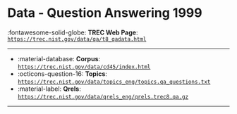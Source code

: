 # Data - Question Answering 1999 

:fontawesome-solid-globe: **TREC Web Page**: [`https://trec.nist.gov/data/qa/t8_qadata.html`](https://trec.nist.gov/data/qa/t8_qadata.html)

---

- :material-database: **Corpus**: [`https://trec.nist.gov/data/cd45/index.html`](https://trec.nist.gov/data/cd45/index.html)
- :octicons-question-16: **Topics**: [`https://trec.nist.gov/data/topics_eng/topics.qa_questions.txt`](https://trec.nist.gov/data/topics_eng/topics.qa_questions.txt)
- :material-label: **Qrels**: [`https://trec.nist.gov/data/qrels_eng/qrels.trec8.qa.gz`](https://trec.nist.gov/data/qrels_eng/qrels.trec8.qa.gz)


---

